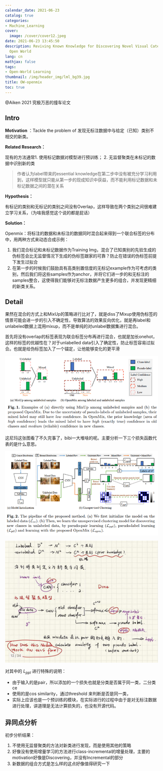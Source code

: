 ```yaml
---
calendar_date: 2021-06-23
catalog: true
categories:
- Machine_Learning
cover:
  image: /cover/cover12.jpeg
date: 2021-06-23 13:45:50
description: Reviving Known Knowledge for Discovering Novel Visual Categories in An
  Open World
lang: cn
mathjax: false
tags:
- Open-World Learning
thumbnail: /img/header_img/lml_bg39.jpg
title: OW-openmix
toc: true
---
```


@Aiken 2021 究极万恶的撞车论文

## Intro

**Motivation** ：Tackle the problem of 发现无标注数据中与给定（已知）类别不相交的新类。

**Related Research：**

现有的方法通常1. 使用标记数据对模型进行预训练； 2. 无监督聚类在未标记的数据中识别新的类

> 作者认为label带来的essential knowledge在第二步中没有被充分学习利用到，这样模型就只能从第一步的现成知识中获益，而不能利用标记数据和未标记数据之间的潜在关系


**Hypothesis：**

有标记的类别和无标记的类别之间没有Overlap，这样导致在两个类别之间很难建立学习关系，（为啥我感觉这个说的都是屁话）

**Solution：**

Openmix：将标注的数据和未标注的数据同时混合起来得到一个联合标签的分布中，用两种方式来动态合成示例：

1. 我们混合标记和未标记数据作为Training Img，混合了已知类别的先验生成的伪标签会比无监督情况下生成的伪标签跟家的可靠？防止在错误的伪标签前提下发生过拟合
2. 在第一步的时候我们鼓励具有高类别置信度的无标记example作为可考虑的类别，然后我们将这些samples作为anchor，并将它们进一步的和无标注的samples整合，这使得我们能够对无标注数据产生更多的组合，并发现更精细的新类关系。

## Detail

果然在混合的方式上和MixUp的策略进行比对了，就是diss了Mixup使用伪标签的情景可能会进一步的引入不确定性，导致算法的效果反向优化，就是再label和unlabeled数据上混用mixup，而不是单纯的对unlabel数据集进行混合。

首先将没有overlap的标签表现为联合标签分布再进行混合，也就是加长onehot，这样的标签的优越性在？对于unlabelled data引入了确定性，防止标签容易过拟合。也就是给伪标签加入了一个锚定，让他能够变化的更平滑

![image-20210414225637547](https://raw.githubusercontent.com/AikenH/md-image/master/img/image-20210414225637547.png)

这尼玛这张图看了不久完事了，bibi一大堆啥的呢。主要分析一下三个损失函数代表的是什么意思。


![image-20210414231455696](https://raw.githubusercontent.com/AikenH/md-image/master/img/image-20210414231455696.png)

<img src="https://raw.githubusercontent.com/AikenH/md-image/master/img/image-20210415164800451.png" alt="image-20210415164800451" style="zoom: 50%;" />

对其中的 $L_{ppl}$ 进行特殊的说明：

- 由于输入的是pair，所以添加的一个损失也就是分类是否属于同一类，二分类ce
- 使用的是cos similarity，通过threshold 来判断是否是同一类，
- 实际上应该也是一个预训练的模块，在实际进行的过程中由于是对无标注数据进行处理，讲道理是无法计算损失的，也没有开源代码。

## 异同点分析

初步分析结果：

1. 不使用无监督聚类的方法对新类进行发现，而是使用其他的策略
2. 好像没有使用增量学习的方法进行class-incremental的增量处理，主要的motivation好像是Discovering，并没有Incremental的部分
3. 新数据的组合方式是怎么样的这点好像值得研究一下